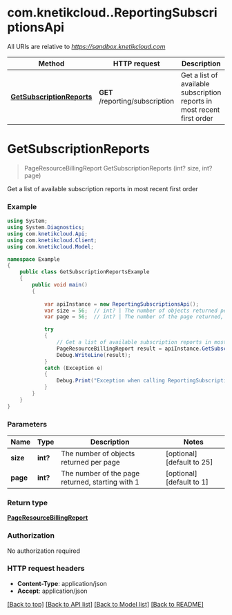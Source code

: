 # com.knetikcloud..ReportingSubscriptionsApi

All URIs are relative to *https://sandbox.knetikcloud.com*

Method | HTTP request | Description
------------- | ------------- | -------------
[**GetSubscriptionReports**](ReportingSubscriptionsApi.md#getsubscriptionreports) | **GET** /reporting/subscription | Get a list of available subscription reports in most recent first order


<a name="getsubscriptionreports"></a>
# **GetSubscriptionReports**
> PageResourceBillingReport GetSubscriptionReports (int? size, int? page)

Get a list of available subscription reports in most recent first order

### Example
```csharp
using System;
using System.Diagnostics;
using com.knetikcloud.Api;
using com.knetikcloud.Client;
using com.knetikcloud.Model;

namespace Example
{
    public class GetSubscriptionReportsExample
    {
        public void main()
        {
            
            var apiInstance = new ReportingSubscriptionsApi();
            var size = 56;  // int? | The number of objects returned per page (optional)  (default to 25)
            var page = 56;  // int? | The number of the page returned, starting with 1 (optional)  (default to 1)

            try
            {
                // Get a list of available subscription reports in most recent first order
                PageResourceBillingReport result = apiInstance.GetSubscriptionReports(size, page);
                Debug.WriteLine(result);
            }
            catch (Exception e)
            {
                Debug.Print("Exception when calling ReportingSubscriptionsApi.GetSubscriptionReports: " + e.Message );
            }
        }
    }
}
```

### Parameters

Name | Type | Description  | Notes
------------- | ------------- | ------------- | -------------
 **size** | **int?**| The number of objects returned per page | [optional] [default to 25]
 **page** | **int?**| The number of the page returned, starting with 1 | [optional] [default to 1]

### Return type

[**PageResourceBillingReport**](PageResourceBillingReport.md)

### Authorization

No authorization required

### HTTP request headers

 - **Content-Type**: application/json
 - **Accept**: application/json

[[Back to top]](#) [[Back to API list]](../README.md#documentation-for-api-endpoints) [[Back to Model list]](../README.md#documentation-for-models) [[Back to README]](../README.md)


